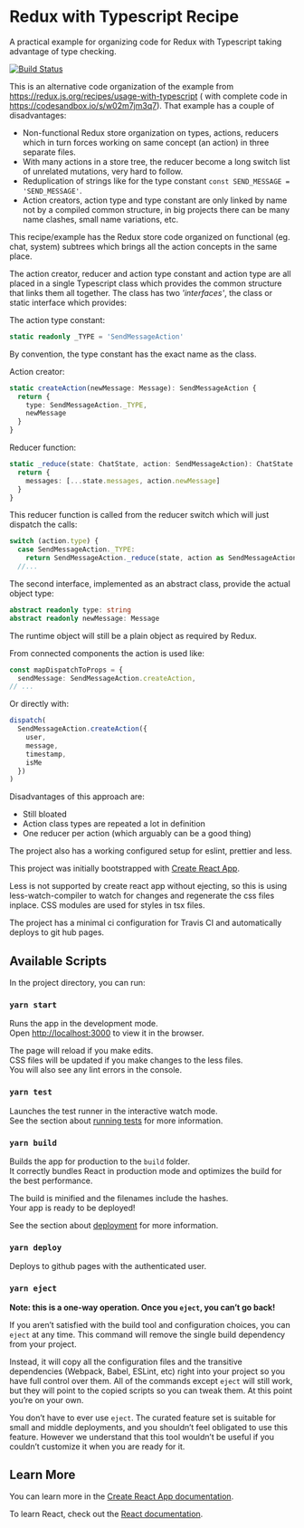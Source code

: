 # Redux with Typescript Recipe

A practical example for organizing code for Redux with Typescript taking advantage of type checking.

[![Build Status](https://travis-ci.org/aleris/redux-and-typescript-enhanced-example.svg?branch=master)](https://travis-ci.org/aleris/redux-and-typescript-enhanced-example)

This is an alternative code organization of the example from https://redux.js.org/recipes/usage-with-typescript ( 
with complete code in https://codesandbox.io/s/w02m7jm3q7). That example has a couple of disadvantages:

* Non-functional Redux store organization on types, actions, reducers which in turn forces working 
on same concept (an action) in three separate files.
* With many actions in a store tree, the reducer become a long switch list of unrelated mutations,
very hard to follow.
* Reduplication of strings like for the type constant `const SEND_MESSAGE = 'SEND_MESSAGE'`.
* Action creators, action type and type constant are only linked by name not by a compiled
common structure, in big projects there can be many name clashes, small name variations, etc. 

This recipe/example has the Redux store code organized on functional (eg. chat, system) subtrees
which brings all the action concepts in the same place. 

The action creator, reducer and action type constant and action type are all placed in a single 
Typescript class which provides the common structure that links them all together.
The class has two _'interfaces'_, the class or static interface which provides:

The action type constant:
```typescript
static readonly _TYPE = 'SendMessageAction'
```
By convention, the type constant has the exact name as the class.

Action creator:
```typescript
static createAction(newMessage: Message): SendMessageAction {
  return {
    type: SendMessageAction._TYPE,
    newMessage
  }
}
```

Reducer function:
```typescript
static _reduce(state: ChatState, action: SendMessageAction): ChatState {
  return {
    messages: [...state.messages, action.newMessage]
  }
}
```

This reducer function is called from the reducer switch which will just dispatch the calls:

```typescript
switch (action.type) {
  case SendMessageAction._TYPE:
    return SendMessageAction._reduce(state, action as SendMessageAction)
  //...
```

The second interface, implemented as an abstract class, provide the actual object type:
```typescript
abstract readonly type: string
abstract readonly newMessage: Message
```
The runtime object will still be a plain object as required by Redux.

From connected components the action is used like:
```typescript
const mapDispatchToProps = {
  sendMessage: SendMessageAction.createAction,
// ...
```

Or directly with:
```typescript
dispatch(
  SendMessageAction.createAction({
    user,
    message,
    timestamp,
    isMe
  })
)
```

Disadvantages of this approach are:
* Still bloated
* Action class types are repeated a lot in definition
* One reducer per action (which arguably can be a good thing)

The project also has a working configured setup for eslint, prettier and less.
 
This project was initially bootstrapped with [Create React App](https://github.com/facebook/create-react-app).

Less is not supported by create react app without ejecting, so this is using less-watch-compiler 
to watch for changes and regenerate the css files inplace. CSS modules are used for styles in tsx files.

The project has a minimal ci configuration for Travis CI and automatically deploys to git hub pages. 

## Available Scripts

In the project directory, you can run:

### `yarn start`

Runs the app in the development mode.<br />
Open [http://localhost:3000](http://localhost:3000) to view it in the browser.

The page will reload if you make edits.<br />
CSS files will be updated if you make changes to the less files.<br />
You will also see any lint errors in the console.

### `yarn test`

Launches the test runner in the interactive watch mode.<br />
See the section about [running tests](https://facebook.github.io/create-react-app/docs/running-tests) for more information.

### `yarn build`

Builds the app for production to the `build` folder.<br />
It correctly bundles React in production mode and optimizes the build for the best performance.

The build is minified and the filenames include the hashes.<br />
Your app is ready to be deployed!

See the section about [deployment](https://facebook.github.io/create-react-app/docs/deployment) for more information.

### `yarn deploy`

Deploys to github pages with the authenticated user.

### `yarn eject`

**Note: this is a one-way operation. Once you `eject`, you can’t go back!**

If you aren’t satisfied with the build tool and configuration choices, you can `eject` at any time. This command will remove the single build dependency from your project.

Instead, it will copy all the configuration files and the transitive dependencies (Webpack, Babel, ESLint, etc) right into your project so you have full control over them. All of the commands except `eject` will still work, but they will point to the copied scripts so you can tweak them. At this point you’re on your own.

You don’t have to ever use `eject`. The curated feature set is suitable for small and middle deployments, and you shouldn’t feel obligated to use this feature. However we understand that this tool wouldn’t be useful if you couldn’t customize it when you are ready for it.

## Learn More

You can learn more in the [Create React App documentation](https://facebook.github.io/create-react-app/docs/getting-started).

To learn React, check out the [React documentation](https://reactjs.org/).
